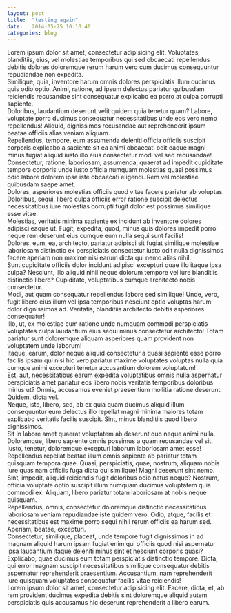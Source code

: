 ```yaml
---
layout: post
title:  "testing again"
date:   2014-05-25 10:10:40
categories: blog
---
```


<div>Lorem ipsum dolor sit amet, consectetur adipisicing elit. Voluptates, blanditiis, eius, vel molestiae temporibus qui sed obcaecati repellendus debitis dolores doloremque rerum harum vero cum ducimus consequuntur repudiandae non expedita.</div>
<div>Similique, quia, inventore harum omnis dolores perspiciatis illum ducimus quis odio optio. Animi, ratione, ad ipsum delectus pariatur quibusdam reiciendis recusandae sint consequatur explicabo ea porro at culpa corrupti sapiente.</div>
<div>Doloribus, laudantium deserunt velit quidem quia tenetur quam? Labore, voluptate porro ducimus consequatur necessitatibus unde eos vero nemo repellendus! Aliquid, dignissimos recusandae aut reprehenderit ipsum beatae officiis alias veniam aliquam.</div>
<div>Repellendus, tempore, eum assumenda deleniti officia officiis suscipit corporis explicabo a sapiente sit ea animi obcaecati odit eaque magni minus fugiat aliquid iusto illo eius consectetur modi vel sed recusandae!</div>
<div>Consectetur, ratione, laboriosam, assumenda, quaerat ad impedit cupiditate tempore corporis unde iusto officia numquam molestias quasi possimus odio labore dolorem ipsa iste obcaecati eligendi. Rem vel molestiae quibusdam saepe amet.</div>
<div>Dolores, asperiores molestias officiis quod vitae facere pariatur ab voluptas. Doloribus, sequi, libero culpa officiis error ratione suscipit delectus necessitatibus iure molestias corrupti fugit dolor est possimus similique esse vitae.</div>
<div>Molestias, veritatis minima sapiente ex incidunt ab inventore dolores adipisci eaque ut. Fugit, expedita, quod, minus quis dolores impedit porro neque rem deserunt eius cumque eum nulla sequi sunt facilis!</div>
<div>Dolores, eum, ea, architecto, pariatur adipisci sit fugiat similique molestiae laboriosam distinctio ex perspiciatis consectetur iusto odit nulla dignissimos facere aperiam non maxime nisi earum dicta qui nemo alias nihil.</div>
<div>Sunt cupiditate officiis dolor incidunt adipisci excepturi quae illo itaque ipsa culpa? Nesciunt, illo aliquid nihil neque dolorum tempore vel iure blanditiis distinctio libero? Cupiditate, voluptatibus cumque architecto nobis consectetur.</div>
<div>Modi, aut quam consequatur repellendus labore sed similique! Unde, vero, fugit libero eius illum vel ipsa temporibus nesciunt optio voluptas harum dolor dignissimos ad. Veritatis, blanditiis architecto debitis asperiores consequatur!</div>
<div>Illo, ut, ex molestiae cum ratione unde numquam commodi perspiciatis voluptates culpa laudantium eius sequi minus consectetur architecto! Totam pariatur sunt doloremque aliquam asperiores quam provident non voluptatem unde laborum!</div>
<div>Itaque, earum, dolor neque aliquid consectetur a quasi sapiente esse porro facilis ipsam qui nisi hic vero pariatur maxime voluptates voluptas nulla quia cumque animi excepturi tenetur accusantium dolorem voluptatum!</div>
<div>Est, aut, necessitatibus earum expedita voluptatibus omnis nulla aspernatur perspiciatis amet pariatur eos libero nobis veritatis temporibus doloribus minus ut? Omnis, accusamus eveniet praesentium mollitia ratione deserunt. Quidem, dicta vel.</div>
<div>Neque, iste, libero, sed, ab ex quia quam ducimus aliquid illum consequuntur eum delectus illo repellat magni minima maiores totam explicabo veritatis facilis suscipit. Sint, minus blanditiis quod libero dignissimos.</div>
<div>Sit in labore amet quaerat voluptatem ab deserunt quo neque animi nulla. Doloremque, libero sapiente omnis possimus a quam recusandae vel sit. Iusto, tenetur, doloremque excepturi laborum laboriosam amet esse!</div>
<div>Repellendus repellat beatae illum omnis sapiente ab pariatur totam quisquam tempora quae. Quasi, perspiciatis, quae, nostrum, aliquam nobis iure quas nam officiis fuga dicta qui similique! Magni deserunt sint nemo.</div>
<div>Sint, impedit, aliquid reiciendis fugit doloribus odio natus neque? Nostrum, officia voluptate optio suscipit illum numquam ducimus voluptatem quia commodi ex. Aliquam, libero pariatur totam laboriosam at nobis neque quisquam.</div>
<div>Repellendus, omnis, consectetur doloremque distinctio necessitatibus laboriosam veniam repudiandae iste quidem vero. Odio, atque, facilis et necessitatibus est maxime porro sequi nihil rerum officiis ea harum sed. Aperiam, beatae, excepturi.</div>
<div>Consectetur, similique, placeat, unde tempore fugit dignissimos in ad magnam aliquid harum ipsam fugiat enim qui officiis quod nisi aspernatur ipsa laudantium itaque deleniti minus sint et nesciunt corporis quasi?</div>
<div>Explicabo, quae ducimus eum totam perspiciatis distinctio tempore. Dicta, qui error magnam suscipit necessitatibus similique consequatur debitis aspernatur reprehenderit praesentium. Accusantium, nam reprehenderit iure quisquam voluptates consequatur facilis vitae reiciendis!</div>
Lorem ipsum dolor sit amet, consectetur adipisicing elit. Facere, dicta, et, ab rem provident ducimus expedita debitis sint doloremque aliquid autem perspiciatis quis accusamus hic deserunt reprehenderit a libero earum.